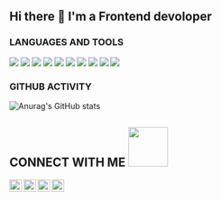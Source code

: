 
## Hi there 👋 I'm a Frontend devoloper 

### LANGUAGES AND TOOLS

[<img src="https://user-images.githubusercontent.com/47212815/123681279-4ca91780-d852-11eb-943b-a321f5302b83.png" />][webdevplaylist]
[<img src="https://user-images.githubusercontent.com/47212815/123681352-65b1c880-d852-11eb-9e0a-60fbc543c07a.png" />][webdevplaylist]
[<img src="https://user-images.githubusercontent.com/47212815/123681290-50d53500-d852-11eb-9530-8c8ee9b9b2c7.png" />][webdevplaylist]
[<img src="https://user-images.githubusercontent.com/47212815/123817925-3ad27d80-d901-11eb-93f2-2aaef8e38a05.png" />][webdevplaylist]
[<img src="https://user-images.githubusercontent.com/47212815/123681310-5763ac80-d852-11eb-9ef1-ab81968d744a.png" />][webdevplaylist]
[<img src="https://user-images.githubusercontent.com/47212815/123681435-837f2d80-d852-11eb-8a0d-8a1e3e0388e8.png" />][webdevplaylist]
[<img src="https://user-images.githubusercontent.com/47212815/123681469-8e39c280-d852-11eb-8e4a-7213ee7dd4a8.png" />][webdevplaylist]
[<img src="https://user-images.githubusercontent.com/47212815/123681544-a14c9280-d852-11eb-9448-d9ce11149e63.png" />][webdevplaylist]
[<img src="https://user-images.githubusercontent.com/47212815/123681550-a3aeec80-d852-11eb-8814-9edf7865f0e4.png" />][webdevplaylist]
[<img src="https://user-images.githubusercontent.com/47212815/123681558-a6114680-d852-11eb-99c7-c88df0b386b0.png" />][webdevplaylist]

### GITHUB ACTIVITY

![Anurag's GitHub stats](https://github-readme-stats.vercel.app/api?username=dogram99&theme=dark&show_icons=true)

## CONNECT WITH ME [<img width="70" src="https://camo.githubusercontent.com/be37cdc8f930300096c506ad4574eaae977c48fbb2705cfcb92f4eeab8282c7a/68747470733a2f2f6d656469612e67697068792e636f6d2f6d656469612f56674344417a634b767352364f4d307557672f67697068792e676966" />][webdevplaylist]
[<img align="left" alt="vk" width="22px" src="https://user-images.githubusercontent.com/47212815/123818206-753c1a80-d901-11eb-96cf-bcf2478c9ab0.png" />][vk]
[<img align="left" alt="Instagram" width="22px" src="https://camo.githubusercontent.com/d4ca5fbd24cd5cb7b98bae7d77d6d6205769f1b9f27edeb40830115b9ca8c73d/68747470733a2f2f696d6167652e666c617469636f6e2e636f6d2f69636f6e732f7376672f323131312f323131313436332e737667" />][instagram]
[<img align="left" alt="telegram" width="22px" src="https://user-images.githubusercontent.com/47212815/123818893-07dcb980-d902-11eb-95d0-1a64484b47ec.png" />][telegram]
[<img align="left" alt="LinkedIn" width="22px" src="https://camo.githubusercontent.com/9ecda7af9f77f8a675ebf8b59b181a2e0fb2391e61c79393c69e1ac5eb6f36f5/68747470733a2f2f696d6167652e666c617469636f6e2e636f6d2f69636f6e732f7376672f3733332f3733333536312e737667" />][linkedin]

[instagram]: https://www.instagram.com/_rewq_99
[linkedin]: https://www.linkedin.com/in/anatoliy-kulishov-845392212
[vk]: https://vk.com/rewq_99
[telegram]: https://t.me/Rewq99
[webdevplaylist]: #
